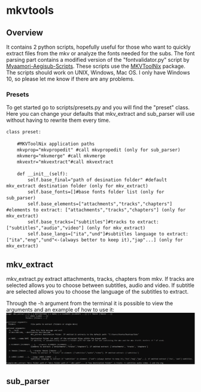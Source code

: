 # mkvtools
## Overview
It contains 2 python scripts, hopefully useful for those who want to quickly extract files from the mkv or analyze the fonts needed for the subs.
The font parsing part contains a modified version of the "fontvalidator.py" script by [Myaamori-Aegisub-Scripts](https://github.com/TypesettingTools/Myaamori-Aegisub-Scripts/).
These scripts use the [MKVToolNix](https://mkvtoolnix.download/) package.
The scripts should work on UNIX, Windows, Mac OS. I only have Windows 10, so please let me know if there are any problems.

### Presets
To get started go to scripts/presets.py and you will find the "preset" class. Here you can change your defaults that mkv_extract and sub_parser will use without having to rewrite them every time.
```
class preset:
    
    #MKVToolNix application paths
    mkvprop="mkvpropedit" #call mkvpropedit (only for sub_parser)
    mkvmerg="mkvmerge" #call mkvmerge
    mkvextr="mkvextract"#call mkvextract

    def __init__(self):
        self.base_final="path of desination folder" #default mkv_extract destination folder (only for mkv_extract)
        self.base_fonts=[]#base fonts folder list (only for sub_parser)
        self.base_elements=["attachments","tracks","chapters"] #elements to extract: ["attachments","tracks","chapters"] (only for mkv_extract)
        self.base_tracks=["subtitles"]#tracks to extract: ["subtitles","audio","video"] (only for mkv_extract)
        self.base_langs=["ita","und"]#subtitles language to extract: ["ita","eng","und"<-(always better to keep it),"jap"...] (only for mkv_extract)
```

## mkv_extract
mkv_extract.py extract attachments, tracks, chapters from mkv.
If tracks are selected allows you to choose between subtitles, audio and video.
If subtitle are selected allows you to choose the language of the subtitles to extract.

Through the -h argument from the terminal it is possible to view the arguments and an example of how to use it:
![Screenshot](https://raw.githubusercontent.com/MacheKazzo/mkvtools/main/images/mkv_extract-screen-1.png)
## sub_parser


